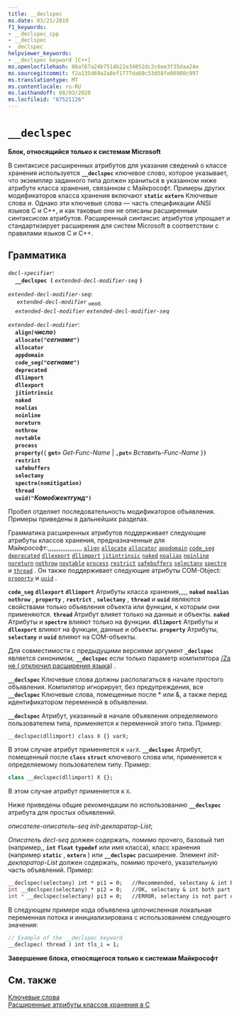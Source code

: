 ```yaml
---
title: __declspec
ms.date: 03/21/2019
f1_keywords:
- __declspec_cpp
- __declspec
- _declspec
helpviewer_keywords:
- __declspec keyword [C++]
ms.openlocfilehash: 06af67a24b7514b22e34852dc2c6ee3f35daa24e
ms.sourcegitcommit: f2a135d69a2a8ef1777da60c53d58fe06980c997
ms.translationtype: MT
ms.contentlocale: ru-RU
ms.lasthandoff: 08/03/2020
ms.locfileid: "87521126"
---
```

# `__declspec`

**Блок, относящийся только к системам Microsoft**

В синтаксисе расширенных атрибутов для указания сведений о классе хранения используется **`__declspec`** ключевое слово, которое указывает, что экземпляр заданного типа должен храниться в указанном ниже атрибуте класса хранения, связанном с Майкрософт. Примеры других модификаторов класса хранения включают **`static`** **`extern`** Ключевые слова и. Однако эти ключевые слова — часть спецификации ANSI языков C и C++, и как таковые они не описаны расширенным синтаксисом атрибутов. Расширенный синтаксис атрибутов упрощает и стандартизирует расширения для систем Microsoft в соответствии с правилами языков C и С++.

## <a name="grammar"></a>Грамматика

*`decl-specifier`*:<br/>
&nbsp;&nbsp;&nbsp;&nbsp;**`__declspec (`**  *`extended-decl-modifier-seq`*  **`)`**

*`extended-decl-modifier-seq`*:<br/>
&nbsp;&nbsp;&nbsp;&nbsp; *`extended-decl-modifier`* <sub>необ.</sub><br/>
&nbsp;&nbsp;&nbsp;&nbsp;*`extended-decl-modifier`* *`extended-decl-modifier-seq`*

*`extended-decl-modifier`*:<br/>
&nbsp;&nbsp;&nbsp;&nbsp;**`align(`***число***`)`**<br/>
&nbsp;&nbsp;&nbsp;&nbsp;**`allocate("`***сегнаме***`")`**<br/>
&nbsp;&nbsp;&nbsp;&nbsp;**`allocator`**<br/>
&nbsp;&nbsp;&nbsp;&nbsp;**`appdomain`**<br/>
&nbsp;&nbsp;&nbsp;&nbsp;**`code_seg("`***сегнаме***`")`**<br/>
&nbsp;&nbsp;&nbsp;&nbsp;**`deprecated`**<br/>
&nbsp;&nbsp;&nbsp;&nbsp;**`dllimport`**<br/>
&nbsp;&nbsp;&nbsp;&nbsp;**`dllexport`**<br/>
&nbsp;&nbsp;&nbsp;&nbsp;**`jitintrinsic`**<br/>
&nbsp;&nbsp;&nbsp;&nbsp;**`naked`**<br/>
&nbsp;&nbsp;&nbsp;&nbsp;**`noalias`**<br/>
&nbsp;&nbsp;&nbsp;&nbsp;**`noinline`**<br/>
&nbsp;&nbsp;&nbsp;&nbsp;**`noreturn`**<br/>
&nbsp;&nbsp;&nbsp;&nbsp;**`nothrow`**<br/>
&nbsp;&nbsp;&nbsp;&nbsp;**`novtable`**<br/>
&nbsp;&nbsp;&nbsp;&nbsp;**`process`**<br/>
&nbsp;&nbsp;&nbsp;&nbsp;**`property(`**{ **`get=`** _Get-Func-Name_ &#124; **`,put=`** _Вставить-Func-Name_ }**`)`**<br/>
&nbsp;&nbsp;&nbsp;&nbsp;**`restrict`**<br/>
&nbsp;&nbsp;&nbsp;&nbsp;**`safebuffers`**<br/>
&nbsp;&nbsp;&nbsp;&nbsp;**`selectany`**<br/>
&nbsp;&nbsp;&nbsp;&nbsp;**`spectre(nomitigation)`**<br/>
&nbsp;&nbsp;&nbsp;&nbsp;**`thread`**<br/>
&nbsp;&nbsp;&nbsp;&nbsp;**`uuid("`***Комобжектгуид***`")`**

Пробел отделяет последовательность модификаторов объявления. Примеры приведены в дальнейших разделах.

Грамматика расширенных атрибутов поддерживает следующие атрибуты классов хранения, предназначенные для Майкрософт:,,,,,,,,,,,,,,,,,,, [`align`](../cpp/align-cpp.md) [`allocate`](../cpp/allocate.md) [`allocator`](../cpp/allocator.md) [`appdomain`](../cpp/appdomain.md) [`code_seg`](../cpp/code-seg-declspec.md) [`deprecated`](../cpp/deprecated-cpp.md) [`dllexport`](../cpp/dllexport-dllimport.md) [`dllimport`](../cpp/dllexport-dllimport.md) [`jitintrinsic`](../cpp/jitintrinsic.md) [`naked`](../cpp/naked-cpp.md) [`noalias`](../cpp/noalias.md) [`noinline`](../cpp/noinline.md) [`noreturn`](../cpp/noreturn.md) [`nothrow`](../cpp/nothrow-cpp.md) [`novtable`](../cpp/novtable.md) [`process`](../cpp/process.md) [`restrict`](../cpp/restrict.md) [`safebuffers`](../cpp/safebuffers.md) [`selectany`](../cpp/selectany.md) [`spectre`](../cpp/spectre.md) и [`thread`](../cpp/thread.md) . Он также поддерживает следующие атрибуты COM-Object: [`property`](../cpp/property-cpp.md) и [`uuid`](../cpp/uuid-cpp.md) .

**`code_seg`** **`dllexport`** **`dllimport`** Атрибуты класса хранения,,,,, **`naked`** **`noalias`** **`nothrow`** , **`property`** , **`restrict`** , **`selectany`** , **`thread`** и **`uuid`** являются свойствами только объявления объекта или функции, к которым они применяются. **`thread`** Атрибут влияет только на данные и объекты. **`naked`** Атрибуты и **`spectre`** влияют только на функции. **`dllimport`** Атрибуты и **`dllexport`** влияют на функции, данные и объекты. **`property`** Атрибуты, **`selectany`** и **`uuid`** влияют на COM-объекты.

Для совместимости с предыдущими версиями аргумент **`_declspec`** является синонимом, **`__declspec`** если только параметр компилятора [/Za не \( отключил расширения языка)](../build/reference/za-ze-disable-language-extensions.md) .

**`__declspec`** Ключевые слова должны располагаться в начале простого объявления. Компилятор игнорирует, без предупреждения, все **`__declspec`** Ключевые слова, помещенные после * или &, а также перед идентификатором переменной в объявлении.

**`__declspec`** Атрибут, указанный в начале объявления определяемого пользователем типа, применяется к переменной этого типа. Пример:

```cpp
__declspec(dllimport) class X {} varX;
```

В этом случае атрибут применяется к `varX`. **`__declspec`** Атрибут, помещенный после **`class`** **`struct`** ключевого слова или, применяется к определяемому пользователем типу. Пример:

```cpp
class __declspec(dllimport) X {};
```

В этом случае атрибут применяется к `X`.

Ниже приведены общие рекомендации по использованию **`__declspec`** атрибута для простых объявлений.

*описателе-описатель-seq* *init-декларатор-List*;

*Описатель decl-seq* должен содержать, помимо прочего, базовый тип (например,, **`int`** **`float`** **`typedef`** или имя класса), класс хранения (например **`static`** , **`extern`** ) или **`__declspec`** расширение. Элемент *init-декларатор-List* должен содержать, помимо прочего, указательную часть объявлений. Пример:

```cpp
__declspec(selectany) int * pi1 = 0;   //Recommended, selectany & int both part of decl-specifier
int __declspec(selectany) * pi2 = 0;   //OK, selectany & int both part of decl-specifier
int * __declspec(selectany) pi3 = 0;   //ERROR, selectany is not part of a declarator
```

В следующем примере кода объявлена целочисленная локальная переменная потока и инициализирована с использованием следующего значения:

```cpp
// Example of the __declspec keyword
__declspec( thread ) int tls_i = 1;
```

**Завершение блока, относящегося только к системам Майкрософт**

## <a name="see-also"></a>См. также

[Ключевые слова](../cpp/keywords-cpp.md)<br/>
[Расширенные атрибуты классов хранения в C](../c-language/c-extended-storage-class-attributes.md)
